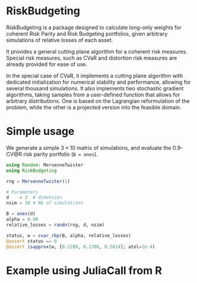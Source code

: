 # RiskBudgeting

RiskBudgeting is a package designed to calculate long-only weights for
coherent Risk Parity and Risk Budgeting portfolios,
given arbitrary simulations of relative losses of each asset.

It provides a general cutting plane algorithm for a coherent risk measures.
Special risk measures, such as CVaR and distortion risk measures are
already provided for ease of use.

In the special case of CVaR, it implements a cutting plane algorithm
with dedicated initialization for numerical stability and performance,
allowing for several thousand simulations.
It also implements two stochastic gradient algorithms,
taking samples from a user-defined function that allows for
arbitrary distributions.
One is based on the Lagrangian reformulation of the problem,
while the other is a projected version into the feasible domain.

# Simple usage

We generate a simple $3 \times 10$ matrix of simulations,
and evaluate the 0.9-CV@R risk parity portfolio (`B = ones`).

```julia
using Random: MersenneTwister
using RiskBudgeting

rng = MersenneTwister(1)

# Parameters
d    = 3  # dimension
nsim = 10 # Nb of simulations

B = ones(d)
alpha = 0.90
relative_losses = randn(rng, d, nsim)

status, w = cvar_rbp(B, alpha, relative_losses)
@assert status == 0
@assert isapprox(w, [0.2280, 0.2706, 0.5014]; atol=1e-4)
```

# Example using JuliaCall from R
